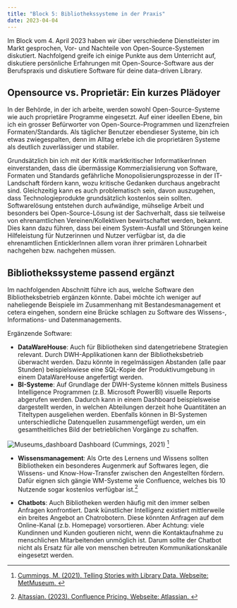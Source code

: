```yaml
---
title: "Block 5: Bibliothekssysteme in der Praxis"
date: 2023-04-04
---
```


Im Block vom 4. April 2023 haben wir über verschiedene Dienstleister im Markt gesprochen, Vor- und Nachteile von Open-Source-Systemen diskutiert. Nachfolgend greife ich einige Punkte aus dem Unterricht auf, diskutiere persönliche Erfahrungen mit Open-Source-Software aus der Berufspraxis und diskutiere Software für deine data-driven Library.

## Opensource vs. Proprietär: Ein kurzes Plädoyer

In der Behörde, in der ich arbeite, werden sowohl Open-Source-Systeme wie auch proprietäre Programme eingesetzt. Auf einer ideellen Ebene, bin ich ein grosser Befürworter von Open-Source-Programmen und lizenzfreien Formaten/Standards. Als täglicher Benutzer ebendieser Systeme, bin ich etwas zwiegespalten, denn im Alltag erlebe ich die proprietären Systeme als deutlich zuverlässiger und stabiler.

Grundsätzlich bin ich mit der Kritik marktkritischer InformatikerInnen einverstanden, dass die übermässige Kommerzialisierung von Software, Formaten und Standards gefährliche Monopolisierungsprozesse in der IT-Landschaft fördern kann, wozu kritische Gedanken durchaus angebracht sind. Gleichzeitig kann es auch problematisch sein, davon auszugehen, dass Technologieprodukte grundsätzlich kostenlos sein sollten. Softwarelösung entstehen durch aufwändige, mühselige Arbeit und besonders bei Open-Source-Lösung ist der Sachverhalt, dass sie teilweise von ehrenamtlichen Vereinen/Kollektiven bewirtschaftet werden, bekannt. Dies kann dazu führen, dass bei einem System-Ausfall und Störungen keine Hilfeleistung für Nutzerinnen und Nutzer verfügbar ist, da die ehrenamtlichen EnticklerInnen allem voran ihrer primären Lohnarbeit nachgehen bzw. nachgehen müssen. 

## Bibliothekssysteme passend ergänzt

Im nachfolgenden Abschnitt führe ich aus, welche Software den Bibliotheksbetrieb ergänzen könnte. Dabei möchte ich weniger auf naheliegende Beispiele im Zusammenhang mit Bestandesmanagement et cetera eingehen, sondern eine Brücke schlagen zu Software des Wissens-, Informations- und Datenmanagements.

Ergänzende Software:
 - **DataWareHouse**: Auch für Bibliotheken sind datengetriebene Strategien relevant. Durch DWH-Applikationen kann der Bibliotheksbetrieb überwacht werden. Dazu könnte in regelmässigen Abstanden (alle paar Stunden) beispielswiese eine SQL-Kopie der Produktivumgebung in einem DataWareHouse angefertigt werden.
 - **BI-Systeme**: Auf Grundlage der DWH-Systeme können mittels Business Intelligence Programmen (z.B. Microsoft PowerBI) visuelle Reports abgerufen werden. Dadurch kann in einem Dashboard beispielsweise dargestellt werden, in welchen Abteilungen derzeit hohe Quantitäten an Titeltypen ausgeliehen werden. Ebenfalls können in BI-Systemen unterschiedliche Datenquellen zusammengefügt werden, um ein gesamtheitliches Bild der betrieblichen Vorgänge zu schaffen.

![Museums_dashboard](/LeTaBu/assets/images/museum_dashboard.jpg)
Dashboard (Cummings, 2021) [^1]

- **Wissensmanagement**: Als Orte des Lernens und Wissens sollten Bibliotheken ein besonderes Augenmerk auf Softwares legen, die Wissens- und Know-How-Transfer zwischen den Angestellten fördern. Dafür eignen sich gängie WM-Systeme wie Confluence, welches bis 10 Nutzende sogar kostenlos verfügbar ist.[^2]

- **Chatbots**: Auch Bibliotheken werden häufig mit den immer selben Anfragen konfrontiert. Dank künstlicher Intelligenz existiert mittlerweile ein breites Angebot an Chatrobotern. Diese könnten Anfragen auf dem Online-Kanal (z.b. Homepage) vorsortieren. Aber Achtung: viele Kundinnen und Kunden goutieren nicht, wenn die Kontaktaufnahme zu menschlichen Mitarbeitenden unmöglich ist. Darum sollte der Chatbot nicht als Ersatz für alle von menschen betreuten Kommunikationskanäle eingesetzt werden. 

[^1]:[ Cummings, M. (2021). Telling Stories with Library Data. Webseite: MetMuseum. ](https://www.metmuseum.org/perspectives/articles/2021/7/library-data-stories)

[^2]:[ Altassian. (2023). Confluence Pricing. Webseite: Atlassian. ](https://www.atlassian.com/software/confluence/pricing)